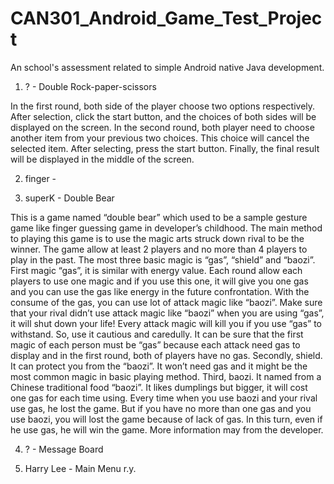 # CAN301_Android_Game_Test_Project
An school's assessment related to simple Android native Java development.

1. ? - Double Rock-paper-scissors

In the first round, both side of the player choose two options respectively.
After selection, click the start button, and the choices of both sides will be displayed on the screen.
In the second round, both player need to choose another item from your previous two choices.
This choice will cancel the selected item. After selecting, press the start button.
Finally, the final result will be displayed in the middle of the screen.

2. finger - 

3. superK - Double Bear

This is a game named “double bear” which used to be a sample gesture game like finger guessing game in developer’s childhood.
The main method to playing this game is to use the magic arts struck down rival to be the winner. The game allow at least 2 players and no more than 4 players to play in the past. The most three basic magic is “gas”, “shield” and “baozi”.
First magic “gas”, it is similar with energy value. Each round allow each players to use one magic and if you use this one, it will give you one gas and you can use the gas like energy in the future confrontation. With the consume of the gas, you can use lot of attack magic like “baozi”. Make sure that your rival didn’t use attack magic like “baozi” when you are using “gas”, it will shut down your life! Every attack magic will kill you if you use “gas” to withstand. So, use it cautious and caredully. It can be sure that the first magic of each person must be “gas” because each attack need gas to display and in the first round, both of players have no gas.
Secondly, shield. It can protect you from the “baozi”. It won’t need gas and it might be the most common magic in basic playing method.
Third, baozi. It named from a Chinese traditional food “baozi”. It likes dumplings but bigger, it will cost one gas for each time using. Every time when you use baozi and your rival use gas, he lost the game. But if you have no more than one gas and you use baozi, you will lost the game because of lack of gas. In this turn, even if he use gas, he will win the game.
More information may from the developer.

4. ? - Message Board

5. Harry Lee - Main Menu
r.y.